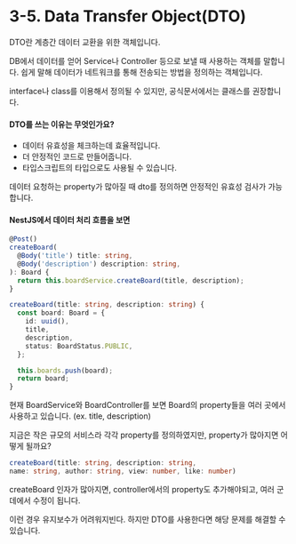 # 3-5. Data Transfer Object(DTO)

DTO란 계층간 데이터 교환을 위한 객체입니다.

DB에서 데이터를 얻어 Service나 Controller 등으로 보낼 때 사용하는 객체를 말합니다. 쉽게 말해 데이터가 네트워크를 통해 전송되는 방법을 정의하는 객체입니다.

interface나 class를 이용해서 정의될 수 있지만, 공식문서에서는 클래스를 권장합니다.



#### DTO를 쓰는 이유는 무엇인가요?

* 데이터 유효성을 체크하는데 효율적입니다.
* 더 안정적인 코드로 만들어줍니다.
* 타입스크립트의 타입으로도 사용될 수 있습니다.

데이터 요청하는 property가 많아질 때 dto를 정의하면 안정적인 유효성 검사가 가능합니다.



#### NestJS에서 데이터 처리 흐름을 보면

```typescript
@Post()
createBoard(
  @Body('title') title: string,
  @Body('description') description: string,
): Board {
  return this.boardService.createBoard(title, description);
}
```

```typescript
createBoard(title: string, description: string) {
  const board: Board = {
    id: uuid(),
    title,
    description,
    status: BoardStatus.PUBLIC,
  };

  this.boards.push(board);
  return board;
}
```

현재 BoardService와 BoardController를 보면 Board의 property들을 여러 곳에서 사용하고 있습니다. (ex. title, description)

지금은 작은 규모의 서비스라 각각 property를 정의하였지만, property가 많아지면 어떻게 될까요?

```typescript
createBoard(title: string, description: string, 
name: string, author: string, view: number, like: number) 
```

createBoard 인자가 많아지면, controller에서의 property도 추가해야되고, 여러 군데에서 수정이 됩니다.

이런 경우 유지보수가 어려워지빈다. 하지만 DTO를 사용한다면 해당 문제를 해결할 수 있습니다.
